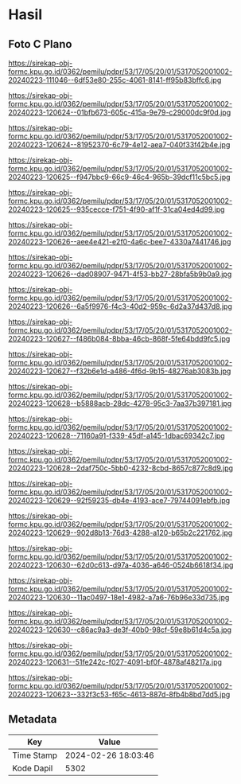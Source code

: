 # Hasil

## Foto C Plano

https://sirekap-obj-formc.kpu.go.id/0362/pemilu/pdpr/53/17/05/20/01/5317052001002-20240223-111046--6df53e80-255c-4061-8141-ff95b83bffc6.jpg

https://sirekap-obj-formc.kpu.go.id/0362/pemilu/pdpr/53/17/05/20/01/5317052001002-20240223-120624--01bfb673-605c-415a-9e79-c29000dc9f0d.jpg

https://sirekap-obj-formc.kpu.go.id/0362/pemilu/pdpr/53/17/05/20/01/5317052001002-20240223-120624--81952370-6c79-4e12-aea7-040f33f42b4e.jpg

https://sirekap-obj-formc.kpu.go.id/0362/pemilu/pdpr/53/17/05/20/01/5317052001002-20240223-120625--f947bbc9-66c9-46c4-965b-39dcf11c5bc5.jpg

https://sirekap-obj-formc.kpu.go.id/0362/pemilu/pdpr/53/17/05/20/01/5317052001002-20240223-120625--935cecce-f751-4f90-af1f-31ca04ed4d99.jpg

https://sirekap-obj-formc.kpu.go.id/0362/pemilu/pdpr/53/17/05/20/01/5317052001002-20240223-120626--aee4e421-e2f0-4a6c-bee7-4330a7441746.jpg

https://sirekap-obj-formc.kpu.go.id/0362/pemilu/pdpr/53/17/05/20/01/5317052001002-20240223-120626--dad08907-9471-4f53-bb27-28bfa5b9b0a9.jpg

https://sirekap-obj-formc.kpu.go.id/0362/pemilu/pdpr/53/17/05/20/01/5317052001002-20240223-120626--6a5f9976-f4c3-40d2-959c-6d2a37d437d8.jpg

https://sirekap-obj-formc.kpu.go.id/0362/pemilu/pdpr/53/17/05/20/01/5317052001002-20240223-120627--f486b084-8bba-46cb-868f-5fe64bdd9fc5.jpg

https://sirekap-obj-formc.kpu.go.id/0362/pemilu/pdpr/53/17/05/20/01/5317052001002-20240223-120627--f32b6e1d-a486-4f6d-9b15-48276ab3083b.jpg

https://sirekap-obj-formc.kpu.go.id/0362/pemilu/pdpr/53/17/05/20/01/5317052001002-20240223-120628--b5888acb-28dc-4278-95c3-7aa37b397181.jpg

https://sirekap-obj-formc.kpu.go.id/0362/pemilu/pdpr/53/17/05/20/01/5317052001002-20240223-120628--71160a91-f339-45df-a145-1dbac69342c7.jpg

https://sirekap-obj-formc.kpu.go.id/0362/pemilu/pdpr/53/17/05/20/01/5317052001002-20240223-120628--2daf750c-5bb0-4232-8cbd-8657c877c8d9.jpg

https://sirekap-obj-formc.kpu.go.id/0362/pemilu/pdpr/53/17/05/20/01/5317052001002-20240223-120629--92f59235-db4e-4193-ace7-79744091ebfb.jpg

https://sirekap-obj-formc.kpu.go.id/0362/pemilu/pdpr/53/17/05/20/01/5317052001002-20240223-120629--902d8b13-76d3-4288-a120-b65b2c221762.jpg

https://sirekap-obj-formc.kpu.go.id/0362/pemilu/pdpr/53/17/05/20/01/5317052001002-20240223-120630--62d0c613-d97a-4036-a646-0524b6618f34.jpg

https://sirekap-obj-formc.kpu.go.id/0362/pemilu/pdpr/53/17/05/20/01/5317052001002-20240223-120630--11ac0497-18e1-4982-a7a6-76b96e33d735.jpg

https://sirekap-obj-formc.kpu.go.id/0362/pemilu/pdpr/53/17/05/20/01/5317052001002-20240223-120630--c86ac9a3-de3f-40b0-98cf-59e8b61d4c5a.jpg

https://sirekap-obj-formc.kpu.go.id/0362/pemilu/pdpr/53/17/05/20/01/5317052001002-20240223-120631--51fe242c-f027-4091-bf0f-4878af48217a.jpg

https://sirekap-obj-formc.kpu.go.id/0362/pemilu/pdpr/53/17/05/20/01/5317052001002-20240223-120623--332f3c53-f65c-4613-887d-8fb4b8bd7dd5.jpg


## Metadata

| Key        | Value               |
| ---------- | ------------------- |
| Time Stamp | 2024-02-26 18:03:46 |
| Kode Dapil | 5302                |



